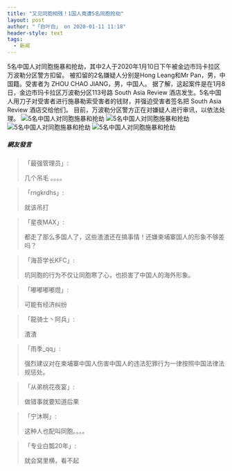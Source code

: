 ```yaml
---
title: "又见同胞相残！1国人竟遭5名同胞抢劫"
layout: post
author: "「白叶白」 on 2020-01-11 11:18"
header-style: text
tags:
  - 新闻
---
```


5名中国人对同胞施暴和抢劫，其中2人于2020年1月10日下午被金边市玛卡拉区万波勒分区警方扣留。
被扣留的2名嫌疑人分别是Hong Leang和Mr Pan，男，中国籍。受害者为 ZHOU CHAO JIANG，男，中国人。
据了解，这起案件是在1月8日，金边市玛卡拉区万波勒分区113号路 South Asia Review 酒店发生。5名中国人用刀子对受害者进行施暴勒索受害者的钱财，并强迫受害者签名把 South Asia Review 酒店交给他们。
目前，万波勒分区警方正在对嫌疑人进行审讯，以依法处理。
<img src="http://images.feileyuan.com/images/ueditor/202001111114000037.jpg" title="5名中国人对同胞施暴和抢劫" alt="5名中国人对同胞施暴和抢劫">
<img src="http://images.feileyuan.com/images/ueditor/202001111114000044.jpg" title="5名中国人对同胞施暴和抢劫" alt="5名中国人对同胞施暴和抢劫">
<img src="http://images.feileyuan.com/images/ueditor/202001111114000047.jpg" title="5名中国人对同胞施暴和抢劫" alt="5名中国人对同胞施暴和抢劫">
<img src="http://images.feileyuan.com/images/ueditor/202001111114000051.jpg" title="5名中国人对同胞施暴和抢劫" alt="5名中国人对同胞施暴和抢劫">

##### 網友發言 
> 「最强管理员」:
> <p>几个吊毛 。。。。</p>

> 「rngkrdhs」:
> <p>就该吊打</p>

> 「星夜MAX」:
> <p>都走了那么多国人了，这些渣渣还在搞事情！还嫌柬埔寨国人的形象不够差吗？</p>

> 「海苔学长KFC」:
> <p>坑同胞的行为不仅让同胞寒了心，也损害了中国人的海外形象。<br></p>


> 「嘟嘟嘟嘟燈」:
> <p>可能有经济纠纷</p>

> 「龍骑士丶阿兵」:
> <p>渣渣</p>

> 「雨季_qq」:
> <p>强烈建议对在柬埔寨中国人伤害中国人的违法犯罪行为一律按照中国法律法规惩处。</p>

> 「从弟桃花夜宴」:
> <p>做错事就要知道后果</p>

> 「宁沐啊」:
> <p>这种人也配叫同胞。。。。</p>

> 「专业白瓢20年」:
> <p>就会窝里横，看不起<br></p>



